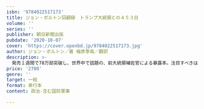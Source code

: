 ```yaml
---
isbn: '9784022517173'
title: ジョン・ボルトン回顧録　トランプ大統領との４５３日
volume: ''
series: ''
publisher: 朝日新聞出版
pubdate: '2020-10-07'
cover: 'https://cover.openbd.jp/9784022517173.jpg'
author: ジョン・ボルトン／著 梅原季哉／翻訳
description: >-
  発売１週間で78万部突破し、世界中で話題の、前大統領補佐官による暴露本。注目すべきは、各国要人との詳細なやり取りで、日本に対する言及も150か所以上に及ぶ。安部首相や谷内正太郎氏との生々しい会話も頻繁に登場し、日米外交の裏側が詳細に語られる。
price: '2700'
genre: ''
target: 一般
format: 単行本
content: 政治-含む国防軍事

---
```

